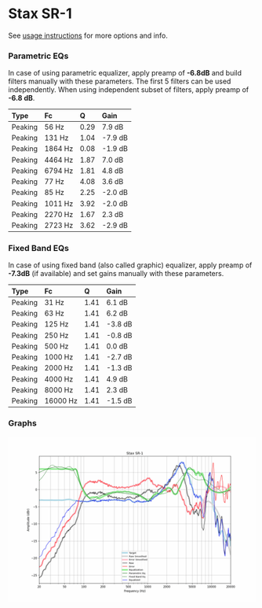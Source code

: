 # Stax SR-1
See [usage instructions](https://github.com/jaakkopasanen/AutoEq#usage) for more options and info.

### Parametric EQs
In case of using parametric equalizer, apply preamp of **-6.8dB** and build filters manually
with these parameters. The first 5 filters can be used independently.
When using independent subset of filters, apply preamp of **-6.8 dB**.

| Type    | Fc      |    Q | Gain    |
|:--------|:--------|:-----|:--------|
| Peaking | 56 Hz   | 0.29 | 7.9 dB  |
| Peaking | 131 Hz  | 1.04 | -7.9 dB |
| Peaking | 1864 Hz | 0.08 | -1.9 dB |
| Peaking | 4464 Hz | 1.87 | 7.0 dB  |
| Peaking | 6794 Hz | 1.81 | 4.8 dB  |
| Peaking | 77 Hz   | 4.08 | 3.6 dB  |
| Peaking | 85 Hz   | 2.25 | -2.0 dB |
| Peaking | 1011 Hz | 3.92 | -2.0 dB |
| Peaking | 2270 Hz | 1.67 | 2.3 dB  |
| Peaking | 2723 Hz | 3.62 | -2.9 dB |

### Fixed Band EQs
In case of using fixed band (also called graphic) equalizer, apply preamp of **-7.3dB**
(if available) and set gains manually with these parameters.

| Type    | Fc       |    Q | Gain    |
|:--------|:---------|:-----|:--------|
| Peaking | 31 Hz    | 1.41 | 6.1 dB  |
| Peaking | 63 Hz    | 1.41 | 6.2 dB  |
| Peaking | 125 Hz   | 1.41 | -3.8 dB |
| Peaking | 250 Hz   | 1.41 | -0.8 dB |
| Peaking | 500 Hz   | 1.41 | 0.0 dB  |
| Peaking | 1000 Hz  | 1.41 | -2.7 dB |
| Peaking | 2000 Hz  | 1.41 | -1.3 dB |
| Peaking | 4000 Hz  | 1.41 | 4.9 dB  |
| Peaking | 8000 Hz  | 1.41 | 2.3 dB  |
| Peaking | 16000 Hz | 1.41 | -1.5 dB |

### Graphs
![](./Stax%20SR-1.png)